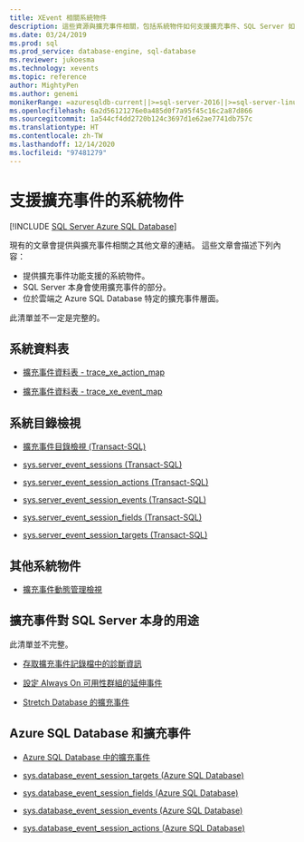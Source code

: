 ```yaml
---
title: XEvent 相關系統物件
description: 這些資源與擴充事件相關，包括系統物件如何支援擴充事件、SQL Server 如何使用擴充事件，以及 Azure SQL Database 的特定層面。
ms.date: 03/24/2019
ms.prod: sql
ms.prod_service: database-engine, sql-database
ms.reviewer: jukoesma
ms.technology: xevents
ms.topic: reference
author: MightyPen
ms.author: genemi
monikerRange: =azuresqldb-current||>=sql-server-2016||>=sql-server-linux-2017||=azuresqldb-mi-current
ms.openlocfilehash: 6a2d56121276e0a485d0f7a95f45c16c2a87d866
ms.sourcegitcommit: 1a544cf4dd2720b124c3697d1e62ae7741db757c
ms.translationtype: HT
ms.contentlocale: zh-TW
ms.lasthandoff: 12/14/2020
ms.locfileid: "97481279"
---
```

# <a name="system-objects-that-support-extended-events"></a>支援擴充事件的系統物件

[!INCLUDE [SQL Server Azure SQL Database](../../includes/applies-to-version/sql-asdb.md)]

現有的文章會提供與擴充事件相關之其他文章的連結。 這些文章會描述下列內容：

- 提供擴充事件功能支援的系統物件。
- SQL Server 本身會使用擴充事件的部分。
- 位於雲端之 Azure SQL Database 特定的擴充事件層面。

此清單並不一定是完整的。

## <a name="system-tables"></a>系統資料表

- [擴充事件資料表 - trace_xe_action_map](../system-tables/extended-events-tables-trace-xe-action-map.md)

- [擴充事件資料表 - trace_xe_event_map](../system-tables/extended-events-tables-trace-xe-event-map.md)

## <a name="system-catalog-views"></a>系統目錄檢視

- [擴充事件目錄檢視 (Transact-SQL)](../system-catalog-views/extended-events-catalog-views-transact-sql.md)

- [sys.server_event_sessions (Transact-SQL)](../system-catalog-views/sys-server-event-sessions-transact-sql.md)

- [sys.server_event_session_actions (Transact-SQL)](../system-catalog-views/sys-server-event-session-actions-transact-sql.md)

- [sys.server_event_session_events (Transact-SQL)](../system-catalog-views/sys-server-event-session-events-transact-sql.md)

- [sys.server_event_session_fields (Transact-SQL)](../system-catalog-views/sys-server-event-session-fields-transact-sql.md)

- [sys.server_event_session_targets (Transact-SQL)](../system-catalog-views/sys-server-event-session-targets-transact-sql.md)

## <a name="other-system-objects"></a>其他系統物件

- [擴充事件動態管理檢視](../system-dynamic-management-views/extended-events-dynamic-management-views.md)

## <a name="uses-of-extended-events-by-sql-server-itself"></a>擴充事件對 SQL Server 本身的用途

此清單並不完整。

- [存取擴充事件記錄檔中的診斷資訊](../native-client/features/accessing-diagnostic-information-in-the-extended-events-log.md)

- [設定 Always On 可用性群組的延伸事件](../../database-engine/availability-groups/windows/always-on-extended-events.md)

- [Stretch Database 的擴充事件](../../sql-server/stretch-database/extended-events-for-stretch-database.md)

## <a name="azure-sql-database-and-extended-events"></a>Azure SQL Database 和擴充事件

- [Azure SQL Database 中的擴充事件](/azure/sql-database/sql-database-xevent-db-diff-from-svr)

- [sys.database_event_session_targets (Azure SQL Database)](../system-catalog-views/sys-database-event-session-targets-azure-sql-database.md)

- [sys.database_event_session_fields (Azure SQL Database)](../system-catalog-views/sys-database-event-session-fields-azure-sql-database.md)

- [sys.database_event_session_events (Azure SQL Database)](../system-catalog-views/sys-database-event-session-events-azure-sql-database.md)

- [sys.database_event_session_actions (Azure SQL Database)](../system-catalog-views/sys-database-event-session-actions-azure-sql-database.md)
